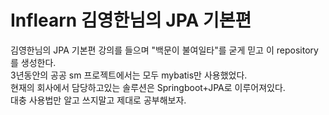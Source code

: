 
# Inflearn 김영한님의 JPA 기본편
김영한님의 JPA 기본편 강의를 들으며 "백문이 불여일타"를 굳게 믿고 이 repository를 생성한다.<br>
3년동안의 공공 sm 프로젝트에서는 모두 mybatis만 사용했었다.<br>
현재의 회사에서 담당하고있는 솔루션은 Springboot+JPA로 이루어져있다.<br>
대충 사용법만 알고 쓰지말고 제대로 공부해보자.
